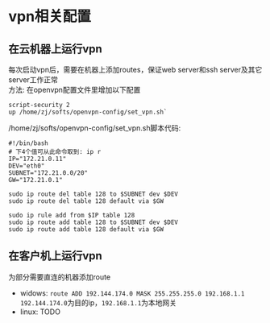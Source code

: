 # vpn相关配置

## 在云机器上运行vpn
每次启动vpn后，需要在机器上添加routes，保证web server和ssh server及其它server工作正常  
方法: 在openvpn配置文件里增加以下配置
```
script-security 2
up /home/zj/softs/openvpn-config/set_vpn.sh`
```
/home/zj/softs/openvpn-config/set_vpn.sh脚本代码: 
```
#!/bin/bash
# 下4个值可从此命令取到: ip r
IP="172.21.0.11"
DEV="eth0"
SUBNET="172.21.0.0/20"
GW="172.21.0.1"

sudo ip route del table 128 to $SUBNET dev $DEV
sudo ip route del table 128 default via $GW

sudo ip rule add from $IP table 128
sudo ip route add table 128 to $SUBNET dev $DEV
sudo ip route add table 128 default via $GW
```

## 在客户机上运行vpn
为部分需要直连的机器添加route  
- widows: `route ADD 192.144.174.0 MASK 255.255.255.0 192.168.1.1`  
    `192.144.174.0`为目的ip，`192.168.1.1`为本地网关  
- linux: TODO
